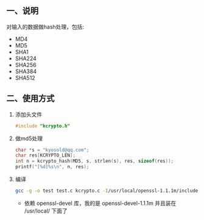## 一、说明
对输入的数据做hash处理，包括:
- MD4
- MD5
- SHA1
- SHA224
- SHA256
- SHA384
- SHA512

## 二、使用方式
1. 添加头文件
    ```c
    #include "kcrypto.h"
    ```
2. 做md5处理
    ```c
    char *s = "kyosold@qq.com";
    char res[KCRYPTO_LEN];
    int n = kcrypto_hash(MD5, s, strlen(s), res, sizeof(res));
    printf("[%d]%s\n", n, res);
    ```
3. 编译
    ```bash
    gcc -g -o test test.c kcrypto.c -I/usr/local/openssl-1.1.1m/include/ -L/usr/local/openssl-1.1.1m/lib/ -lcrypto -lssl
    ```
    - 依赖 openssl-devel 库，我的是 openssl-devel-1.1.1m 并且装在 /usr/local/ 下面了
